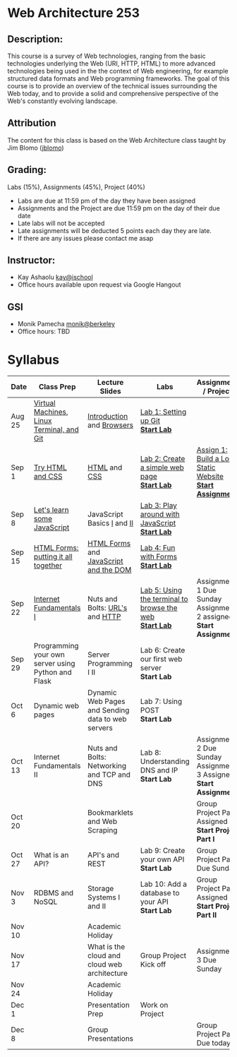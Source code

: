 # Web Architecture 253

## Description: 
This course is a survey of Web technologies, ranging from the basic technologies underlying the Web (URI, HTTP, HTML) to more advanced technologies being used in the the context of Web engineering, for example structured data formats and Web programming frameworks. The goal of this course is to provide an overview of the technical issues surrounding the Web today, and to provide a solid and comprehensive perspective of the Web's constantly evolving landscape.

## Attribution
The content for this class is based on the Web Architecture class taught by Jim Blomo ([jblomo](https://github.com/jblomo))

## Grading:
Labs (15%), Assignments (45%), Project (40%)
 - Labs are due at 11:59 pm of the day they have been assigned
 - Assignments and the Project are due 11:59 pm on the day of their due date
 - Late labs will not be accepted
 - Late assignments will be deducted 5 points each day they are late.
 - If there are any issues please contact me asap

## Instructor:
 - Kay Ashaolu <kay@ischool>
 - Office hours available upon request via Google Hangout
  
## GSI
 - Monik Pamecha <monik@berkeley>
 - Office hours: TBD

# Syllabus

|  Date |  Class Prep | Lecture Slides | Labs | Assignments / Projects |
|---|---|---|---|---|
| Aug 25 | [Virtual Machines, Linux Terminal, and Git](https://kayashaolu.github.io/webarch/html/Class%20Prep%201%20-%20Virtual%20Machines,%20Linux%20Terminal,%20and%20Git.html) | [Introduction](https://kayashaolu.github.io/webarch/html/Lecture%201%20-%20Introduction.html) and [Browsers](https://kayashaolu.github.io/webarch/html/Lecture%202%20-%20What%20is%20a%20web%20browser.html) | [Lab 1: Setting up Git](https://github.com/kayashaolu/webarch-lab-1)<br />**[Start Lab](https://bcourses.berkeley.edu/courses/1465770/assignments/7825536)** | | 
| Sep 1 | [Try HTML and CSS](https://kayashaolu.github.io/webarch/html/Class%20Prep%202%20-%20Try%20HTML%20and%20CSS.html) | [HTML](https://kayashaolu.github.io/webarch/html/Lecture%203%20-%20HTML.html) and [CSS](https://kayashaolu.github.io/webarch/html/Lecture%204%20-%20CSS.html) | [Lab 2: Create a simple web page](https://github.com/kayashaolu/webarch-lab-2)<br />**[Start Lab](https://bcourses.berkeley.edu/courses/1465770/assignments/7827990)** | [Assign 1: Build a Local Static Website](https://github.com/kayashaolu/webarch-assign-1)<br />**[Start Assignment](https://bcourses.berkeley.edu/courses/1465770/assignments/7828217)** |
| Sep 8 | [Let's learn some JavaScript](https://kayashaolu.github.io/webarch/html/Class%20Prep%203%20-%20Let's%20learn%20some%20JavaScript.html) | JavaScript Basics [I](https://kayashaolu.github.io/webarch/html/Lecture%205%20-%20JavaScript%20Basics%20I.html) and [II](https://kayashaolu.github.io/webarch/html/Lecture%206%20-%20JavaScript%20Basics%20II.html) | [Lab 3: Play around with JavaScript](https://github.com/kayashaolu/webarch-lab-3)<br />**[Start Lab](https://bcourses.berkeley.edu/courses/1465770/assignments/7830045)** | |
| Sep 15 | [HTML Forms: putting it all together](https://kayashaolu.github.io/webarch/html/Class%20Prep%204%20-%20HTML%20Forms:%20putting%20it%20all%20together.html) | [HTML Forms](https://kayashaolu.github.io/webarch/html/Lecture%207%20-%20HTML%20Forms.html) and [JavaScript and the DOM](https://kayashaolu.github.io/webarch/html/Lecture%208%20-%20JavaScript%20and%20the%20DOM.html) | [Lab 4: Fun with Forms](https://github.com/kayashaolu/webarch-lab-4)<br />**[Start Lab](https://bcourses.berkeley.edu/courses/1465770/assignments/7832060)** | |
| Sep 22 | [Internet Fundamentals I](https://kayashaolu.github.io/webarch/html/Class%20Prep%205%20-%20Internet%20Fundamentals%20I.html) | Nuts and Bolts: [URL's](https://kayashaolu.github.io/webarch/html/Lecture%209%20-%20Nuts%20and%20Bolts:%20URL's.html) and [HTTP](https://kayashaolu.github.io/webarch/html/Lecture%2010%20-%20Nuts%20and%20Bolts:%20HTTP.html) | [Lab 5: Using the terminal to browse the web](https://github.com/kayashaolu/webarch-lab-5)<br />[**Start Lab**](https://bcourses.berkeley.edu/courses/1465770/assignments/7834038) | Assignment 1 Due Sunday<br />Assignment 2 assigned<br />**Start Assignment**  |
| Sep 29 | Programming your own server using Python and Flask  | Server Programming I II | Lab 6: Create our first web server<br />**Start Lab** | |
| Oct 6 | Dynamic web pages | Dynamic Web Pages and Sending data to web servers | Lab 7: Using POST<br />**Start Lab** | |
| Oct 13 | Internet Fundamentals II | Nuts and Bolts: Networking and TCP and DNS | Lab 8: Understanding DNS and IP<br />**Start Lab**  | Assignment 2 Due Sunday<br />Assignment 3 Assigned<br />**Start Assignment** |
| Oct 20 | | Bookmarklets and Web Scraping | | Group Project Part 1 Assigned<br />**Start Project Part I**  |
| Oct 27 | What is an API?  | API's and REST | Lab 9: Create your own API<br/>**Start Lab**  |  Group Project Part 1 Due Sunday |
| Nov 3 | RDBMS and NoSQL | Storage Systems I and II | Lab 10: Add a database to your API<br />**Start Lab** | Group Project Part 2 Assigned <br />**Start Project Part II** |
| Nov 10 |  |  Academic Holiday | | |
| Nov 17 | | What is the cloud and cloud web architecture | Group Project Kick off | Assignment 3 Due Sunday |
| Nov 24 | | Academic Holiday | | |
| Dec 1 | | Presentation Prep | Work on Project | |
| Dec 8 | | Group Presentations | | Group Project Part 2 Due today |


